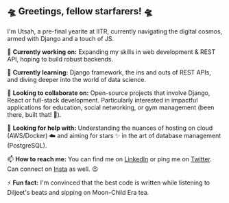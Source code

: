 ## 🛸 Greetings, fellow starfarers! 🛸

I'm Utsah, a pre-final yearite at IITR, currently navigating the digital cosmos, armed with Django and a touch of JS.

🔭 **Currently working on:** Expanding my skills in web development & REST API, hoping to build robust backends. 

🌱 **Currently learning:** Django framework, the ins and outs of REST APIs, and diving deeper into the world of data science.

👯 **Looking to collaborate on:** Open-source projects that involve Django, React or full-stack development. Particularly interested in impactful applications for education, social networking, or gym management (been there, built that! 💪).

🤔 **Looking for help with:** Understanding the nuances of hosting on cloud (AWS/Docker) ☁️ and aiming for stars ✨ in the art of database management (PostgreSQL).

📫 **How to reach me:** You can find me on [LinkedIn](https://www.linkedin.com/in/utsah470/) or ping me on [Twitter](https://x.com/utsah470). Can connect on [Insta](https://www.instagram.com/utsah470/) as well. 😉

⚡ **Fun fact:** I'm convinced that the best code is written while listening to Diljeet's beats and sipping on Moon-Child Era tea.
